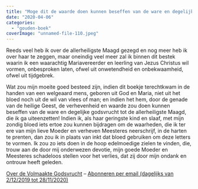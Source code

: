 ```yaml
---
title: "Moge dit de waarde doen kunnen beseffen van de ware en degelijke godsvrucht tot de allerheiligste Maagd"
date: "2020-04-06"
categories: 
  - "gouden-boek"
coverImage: "unnamed-file-110.jpeg"
---
```


Reeds veel heb ik over de allerheiligste Maagd gezegd en nog meer heb ik over haar te zeggen, maar oneindig veel meer zal ik binnen dit bestek waarin ik een waarachtig Mariavereerder en leerling van Jezus Christus wil vormen, onbesproken laten, ofwel uit onwetendheid en onbekwaamheid, ofwel uit tijdgebrek.

Wat zou mijn moeite goed besteed zijn, indien dit boekje terechtkwam in de handen van een welgeaard mens, geboren uit God en Maria, niet uit het bloed noch uit de wil van vlees of man; en indien het hem, door de genade van de heilige Geest, de verhevenheid en waarde zou doen kunnen beseffen van de ware en degelijke godsvrucht tot de allerheiligste Maagd, die ik ga uiteenzetten! Indien ik, als haar geringste kind en slaaf, met mijn zondig bloed iets ertoe zou kunnen bijdragen om de waarheden, die ik ter ere van mijn lieve Moeder en verheven Meesteres neerschrijf, in de harten te prenten, dan zou ik in plaats van inkt dat bloed gebruiken om deze letters te vormen. Ik zou zo iets doen in de hoop edelmoedige zielen te vinden, die, trouw aan de door mij onderwezen devotie, mijn goede Moeder en Meesteres schadeloos stellen voor het verlies, dat zij door mijn ondank en ontrouw heeft geleden.

[Over de Volmaakte Godsvrucht](/blog/een-jaar-lang-volmaakte-godsvrucht/) – [Abonneren per email (dagelijks van 2/12/2019 tot 28/11/2020)](http://eepurl.com/9RKvX)
